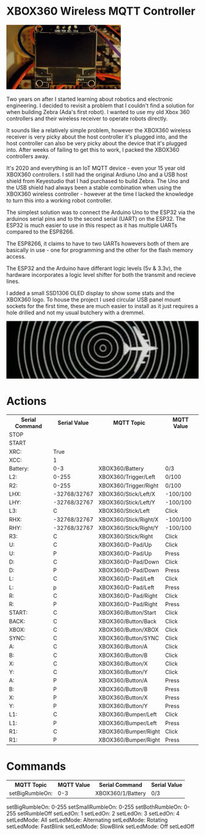 # XBOX360 Wireless MQTT Controller

![Failsafe Film](/images/video.gif)

Two years on after I started learning about robotics and electronic engineering. I decided to revisit a problem that I couldn't find a solution for when building Zebra (Ada's first robot). I wanted to use my old Xbox 360 controllers and their wireless receiver to operate robots directly. 

It sounds like a relatively simple problem, however the XBOX360 wireless receiver is very picky about the host controller it's plugged into, and the host controller can also be very picky about the device that it's plugged into. After weeks of failing to get this to work, I packed the XBOX360 controllers away.

It's 2020 and everything is an IoT MQTT device - even your 15 year old XBOX360 controllers. I still had the original Ardiuno Uno and a USB host shield from Keyestudio that I had purchased to build Zebra. The Uno and the USB shield had always been a stable combination when using the XBOX360 wireless controller - however at the time I lacked the knowledge to turn this into a working robot controller.

The simplest solution was to connect the Arduino Uno to the ESP32 via the arduinos serial pins and to the second serial (UART) on the ESP32. The ESP32 is much easier to use in this respect as it has multiple UARTs compared to the ESP8266.

The ESP8266, it claims to have to two UARTs howevers both of them are basically in use - one for programming and the other for the flash memory access.

The ESP32 and the Arduino have differant logic levels (5v & 3.3v), the hardware incorporates a logic level shifter for both the transmit and recieve lines.

I added a small SSD1306 OLED display to show some stats and the XBOX360 logo. To house the project I used circular USB panel mount sockets for the first time, these are much easier to install as it just requires a hole drilled and not my usual butchery with a dremmel.




![Failsafe Film](/images/failsafe.png)

# Actions

<table>
  <tr>
    <th>Serial Command</th>
    <th>Serial Value</th>
    <th>MQTT Topic</th>
    <th>MQTT Value</th>
  </tr>

<tr><td>STOP</td><td></td><td></td><td></td></tr>
<tr><td>START</td><td></td><td></td><td></td></tr>
<tr><td>XRC:</td><td>True</td><td></td><td></td></tr>
<tr><td>XCC:</td><td>1</td><td></td><td></td></tr>

<tr><td>Battery:</td><td>0-3</td><td>XBOX360/Battery</td><td>0/3</td></tr>

<tr><td>L2:</td><td>0-255</td><td>XBOX360/Trigger/Left</td><td>0/100</td></tr>
<tr><td>R2:</td><td>0-255</td><td>XBOX360/Trigger/Right</td><td>0/100</td></tr>

<tr><td>LHX:</td><td>-32768/32767</td><td>XBOX360/Stick/Left/X</td><td>-100/100</td></tr>
<tr><td>LHY:</td><td>-32768/32767</td><td>XBOX360/Stick/Left/Y</td><td>-100/100</td></tr>
<tr><td>L3:</td><td>C</td><td>XBOX360/Stick/Left</td><td>Click</td></tr>

<tr><td>RHX:</td><td>-32768/32767</td><td>XBOX360/Stick/Right/X</td><td>-100/100</td></tr>
<tr><td>RHY:</td><td>-32768/32767</td><td>XBOX360/Stick/Right/Y</td><td>-100/100</td></tr>
<tr><td>R3:</td><td>C</td><td>XBOX360/Stick/Right</td><td>Click</td></tr>

<tr><td>U:</td><td>C</td><td>XBOX360/D-Pad/Up</td><td>Click</td></tr>
<tr><td>U:</td><td>P</td><td>XBOX360/D-Pad/Up</td><td>Press</td></tr>
<tr><td>D:</td><td>C</td><td>XBOX360/D-Pad/Down</td><td>Click</td></tr>
<tr><td>D:</td><td>P</td><td>XBOX360/D-Pad/Down</td><td>Press</td></tr>
<tr><td>L:</td><td>C</td><td>XBOX360/D-Pad/Left</td><td>Click</td></tr>
<tr><td>L:</td><td>p</td><td>XBOX360/D-Pad/Left</td><td>Press</td></tr>
<tr><td>R:</td><td>C</td><td>XBOX360/D-Pad/Right</td><td>Click</td></tr>
<tr><td>R:</td><td>P</td><td>XBOX360/D-Pad/Right</td><td>Press</td></tr>

<tr><td>START:</td><td>C</td><td>XBOX360/Button/Start</td><td>Click</td></tr>
<tr><td>BACK:</td><td>C</td><td>XBOX360/Button/Back</td><td>Click</td></tr>
<tr><td>XBOX:</td><td>C</td><td>XBOX360/Button/XBOX</td><td>Click</td></tr>
<tr><td>SYNC:</td><td>C</td><td>XBOX360/Button/SYNC</td><td>Click</td></tr>
 
<tr><td>A:</td><td>C</td><td>XBOX360/Button/A</td><td>Click</td></tr>
<tr><td>B:</td><td>C</td><td>XBOX360/Button/B</td><td>Click</td></tr>
<tr><td>X:</td><td>C</td><td>XBOX360/Button/X</td><td>Click</td></tr>
<tr><td>Y:</td><td>C</td><td>XBOX360/Button/Y</td><td>Click</td></tr>
<tr><td>A:</td><td>P</td><td>XBOX360/Button/A</td><td>Press</td></tr>
<tr><td>B:</td><td>P</td><td>XBOX360/Button/B</td><td>Press</td></tr>
<tr><td>X:</td><td>P</td><td>XBOX360/Button/X</td><td>Press</td></tr>
<tr><td>Y:</td><td>P</td><td>XBOX360/Button/Y</td><td>Press</td></tr>

<tr><td>L1:</td><td>C</td><td>XBOX360/Bumper/Left</td><td>Click</td></tr>
<tr><td>L1:</td><td>P</td><td>XBOX360/Bumper/Left</td><td>Press</td></tr>
<tr><td>R1:</td><td>C</td><td>XBOX360/Bumper/Right</td><td>Click</td></tr>
<tr><td>R1:</td><td>P</td><td>XBOX360/Bumper/Right</td><td>Press</td></tr>

</table>

# Commands

<table>
  <tr>
    <th>MQTT Topic</th>
    <th>MQTT Value</th>
    <th>Serial Command</th>
    <th>Serial Value</th>
  </tr>


  <tr><td>setBigRumbleOn:</td><td>0-3</td><td>XBOX360/1/Battery</td><td>0/3</td></tr>

</table>


setBigRumbleOn: 0-255
setSmallRumbleOn: 0-255
setBothRumbleOn: 0-255
setRumbleOff
setLedOn: 1
setLedOn: 2
setLedOn: 3
setLedOn: 4
setLedMode: All
setLedMode: Alternating
setLedMode: Rotating
setLedMode: FastBlink
setLedMode: SlowBlink
setLedMode: Off
setLedOff